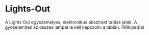 # Lights-Out

A Lights Out egyszemelyes, elektronikus absztrakt tablas jatek. A gyozelemhez az osszes lampat le kell kapcsolni a tablan. (Wikipedia)
